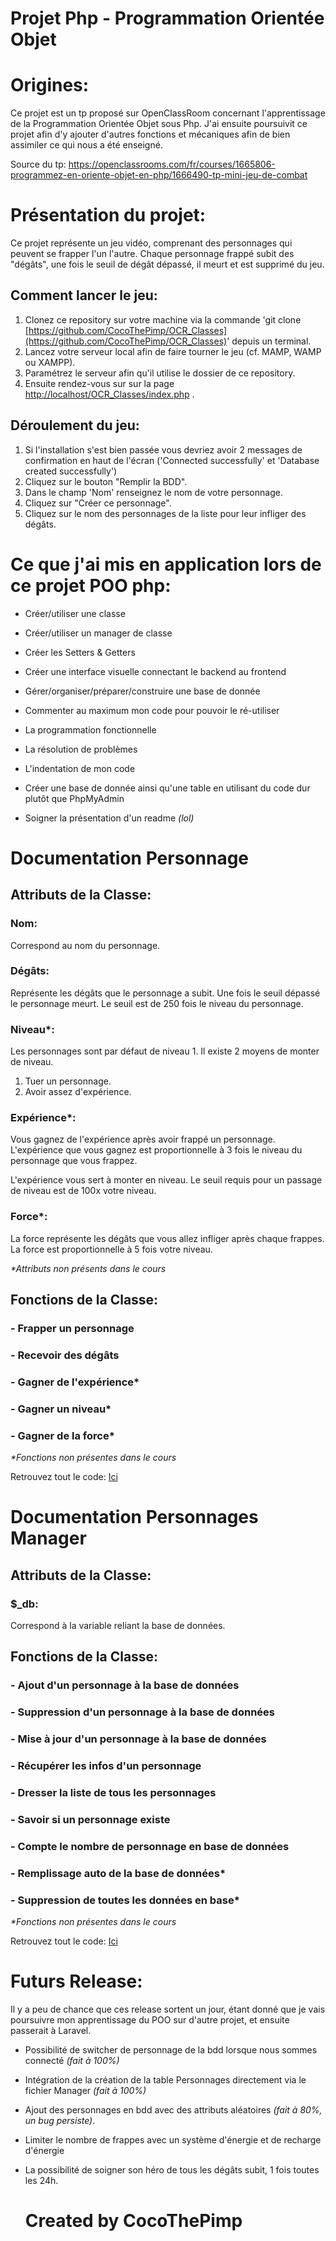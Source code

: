 # Projet Php - Programmation Orientée Objet
# Origines:

Ce projet est un tp proposé sur OpenClassRoom concernant l'apprentissage de la Programmation Orientée Objet sous Php.
J'ai ensuite poursuivit ce projet afin d'y ajouter d'autres fonctions et mécaniques afin de bien assimiler ce qui nous a été enseigné.

Source du tp: https://openclassrooms.com/fr/courses/1665806-programmez-en-oriente-objet-en-php/1666490-tp-mini-jeu-de-combat

# Présentation du projet:
Ce projet représente un jeu vidéo, comprenant des personnages qui peuvent se frapper l'un l'autre.
Chaque personnage frappé subit des "dégâts", une fois le seuil de dégât dépassé, il meurt et est supprimé du jeu.

## Comment lancer le jeu: 
1) Clonez ce repository sur votre machine via la commande 'git clone [https://github.com/CocoThePimp/OCR_Classes](https://github.com/CocoThePimp/OCR_Classes)' depuis un terminal.
2) Lancez votre serveur local afin de faire tourner le jeu (cf. MAMP, WAMP ou XAMPP). 
3) Paramétrez le serveur afin qu'il utilise le dossier de ce repository.
4) Ensuite rendez-vous sur sur la page [http://localhost/OCR_Classes/index.php](http://localhost/OCR_Classes/index.php) .

## Déroulement du jeu:
1) Si l'installation s'est bien passée vous devriez avoir 2 messages de confirmation en haut de l'écran ('Connected successfully' et 'Database created successfully')
2) Cliquez sur le bouton "Remplir la BDD".
3) Dans le champ 'Nom' renseignez le nom de votre personnage.
4) Cliquez sur "Créer ce personnage".
5) Cliquez sur le nom des personnages de la liste pour leur infliger des dégâts.

# Ce que j'ai mis en application lors de ce projet POO php:

- Créer/utiliser une classe

- Créer/utiliser un manager de classe

- Créer les Setters & Getters

- Créer une interface visuelle connectant le backend au frontend

- Gérer/organiser/préparer/construire une base de donnée

- Commenter au maximum mon code pour pouvoir le ré-utiliser

- La programmation fonctionnelle

- La résolution de problèmes

- L'indentation de mon code

- Créer une base de donnée ainsi qu'une table en utilisant du code dur plutôt que PhpMyAdmin

- Soigner la présentation d'un readme _(lol)_ 

# Documentation Personnage
## Attributs de la Classe:
### Nom:
Correspond au nom du personnage.

### Dégâts: 
Représente les dégâts que le personnage a subit.
Une fois le seuil dépassé le personnage meurt.
Le seuil est de 250 fois le niveau du personnage.

### Niveau*:
Les personnages sont par défaut de niveau 1. 
Il existe 2 moyens de monter de niveau.
1) Tuer un personnage.
2) Avoir assez d'expérience.

### Expérience*:
Vous gagnez de l'expérience après avoir frappé un personnage.
L'expérience que vous gagnez est proportionnelle à 3 fois le niveau du personnage que vous frappez.

L'expérience vous sert à monter en niveau. Le seuil requis pour un passage de niveau est de 100x votre niveau.

### Force*:
La force représente les dégâts que vous allez infliger après chaque frappes.
La force est proportionnelle à 5 fois votre niveau.

_*Attributs non présents dans le cours_

## Fonctions de la Classe:
### - Frapper un personnage
### - Recevoir des dégâts
### - Gagner de l'expérience*
### - Gagner un niveau*
### - Gagner de la force*
_*Fonctions non présentes dans le cours_

Retrouvez tout le code: [Ici](https://github.com/CocoThePimp/OCR_Classes/blob/master/Personnage.php)

# Documentation Personnages Manager
## Attributs de la Classe:
### $_db:
Correspond à la variable reliant la base de données.


## Fonctions de la Classe:
### - Ajout d'un personnage à la base de données
### - Suppression d'un personnage à la base de données
### - Mise à jour d'un personnage à la base de données
### - Récupérer les infos d'un personnage
### - Dresser la liste de tous les personnages
### - Savoir si un personnage existe
### - Compte le nombre de personnage en base de données
### - Remplissage auto de la base de données*
### - Suppression de toutes les données en base*
_*Fonctions non présentes dans le cours_

Retrouvez tout le code: [Ici](https://github.com/CocoThePimp/OCR_Classes/blob/master/PersonnagesManager.php)

# Futurs Release:

Il y a peu de chance que ces release sortent un jour, étant donné que je vais poursuivre mon apprentissage du POO sur d'autre projet, et ensuite passerait à Laravel.
- Possibilité de switcher de personnage de la bdd lorsque nous sommes connecté _(fait à 100%)_

- Intégration de la création de la table Personnages directement via le fichier Manager _(fait à 100%)_

- Ajout des personnages en bdd avec des attributs aléatoires _(fait à 80%, un bug persiste)_.

- Limiter le nombre de frappes avec un système d'énergie et de recharge d'énergie

- La possibilité de soigner son héro de tous les dégâts subit, 1 fois toutes les 24h.

  # Created by CocoThePimp
